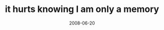 ---
layout: base.njk
title : 'it hurts knowing I am only a memory' 
view_title : 'it hurts knowing I am only a memory' 
year : '2008' 
date : '2008-06-20' 
img_file : '/drawing/ithurtsknowingiamonlyamemory.jpg' 
html_file : 'ithurtsknowingiamonlyamemory' 
next_html : 'imyours.html' 
year_order : '262' 
permalink : "title/{{html_file}}.html"
---
